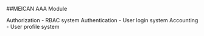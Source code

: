 ##MEICAN AAA Module

Authorization - RBAC system
Authentication - User login system
Accounting - User profile system